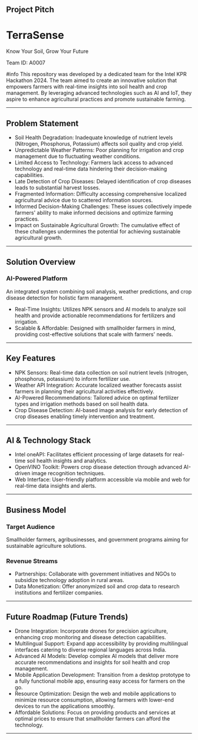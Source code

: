 ## Project Pitch
# TerraSense
Know Your Soil, Grow Your Future

Team ID:  A0007

#info
This repository was developed by a dedicated team for the Intel KPR Hackathon 2024.
The team aimed to create an innovative solution that empowers farmers with real-time insights into soil health and crop management. 
By leveraging advanced technologies such as AI and IoT, they aspire to enhance agricultural practices and promote sustainable farming.

---

## Problem Statement
-  Soil Health Degradation:  Inadequate knowledge of nutrient levels (Nitrogen, Phosphorus, Potassium) affects soil quality and crop yield.
-  Unpredictable Weather Patterns:  Poor planning for irrigation and crop management due to fluctuating weather conditions.
-  Limited Access to Technology:  Farmers lack access to advanced technology and real-time data hindering their decision-making capabilities.
-  Late Detection of Crop Diseases:  Delayed identification of crop diseases leads to substantial harvest losses.
-  Fragmented Information:  Difficulty accessing comprehensive localized agricultural advice due to scattered information sources.
-  Informed Decision-Making Challenges:  These issues collectively impede farmers' ability to make informed decisions and optimize farming practices.
-  Impact on Sustainable Agricultural Growth:  The cumulative effect of these challenges undermines the potential for achieving sustainable agricultural growth.

---

## Solution Overview
### AI-Powered Platform
An integrated system combining soil analysis, weather predictions, and crop disease detection for holistic farm management.

-  Real-Time Insights:  Utilizes NPK sensors and AI models to analyze soil health and provide actionable recommendations for fertilizers and irrigation.
-  Scalable & Affordable:  Designed with smallholder farmers in mind, providing cost-effective solutions that scale with farmers' needs.

---

## Key Features
-  NPK Sensors:  Real-time data collection on soil nutrient levels (nitrogen, phosphorus, potassium) to inform fertilizer use.
-  Weather API Integration:  Accurate localized weather forecasts assist farmers in planning their agricultural activities effectively.
-  AI-Powered Recommendations:  Tailored advice on optimal fertilizer types and irrigation methods based on soil health data.
-  Crop Disease Detection:  AI-based image analysis for early detection of crop diseases enabling timely intervention and treatment.

---

## AI & Technology Stack
-  Intel oneAPI:  Facilitates efficient processing of large datasets for real-time soil health insights and analytics.
-  OpenVINO Toolkit:  Powers crop disease detection through advanced AI-driven image recognition techniques.
-  Web Interface:  User-friendly platform accessible via mobile and web for real-time data insights and alerts.

---

## Business Model
### Target Audience
Smallholder farmers, agribusinesses, and government programs aiming for sustainable agriculture solutions.

### Revenue Streams
-  Partnerships:  Collaborate with government initiatives and NGOs to subsidize technology adoption in rural areas.
-  Data Monetization:  Offer anonymized soil and crop data to research institutions and fertilizer companies.

---

## Future Roadmap (Future Trends)
-  Drone Integration:  Incorporate drones for precision agriculture, enhancing crop monitoring and disease detection capabilities.
-  Multilingual Support:  Expand app accessibility by providing multilingual interfaces catering to diverse regional languages across India.
-  Advanced AI Models:  Develop complex AI models that deliver more accurate recommendations and insights for soil health and crop management.
-  Mobile Application Development:  Transition from a desktop prototype to a fully functional mobile app, ensuring easy access for farmers on the go.
-  Resource Optimization:  Design the web and mobile applications to minimize resource consumption, allowing farmers with lower-end devices to run the applications smoothly.
-  Affordable Solutions:  Focus on providing products and services at optimal prices to ensure that smallholder farmers can afford the technology.

---
